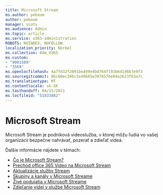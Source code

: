 ```yaml
---
title: Microsoft Stream
ms.author: pebaum
author: pebaum
manager: scotv
ms.audience: Admin
ms.topic: article
ms.service: o365-administration
ROBOTS: NOINDEX, NOFOLLOW
localization_priority: Normal
ms.collection: Adm_O365
ms.custom:
- "9001509"
- "3569"
ms.openlocfilehash: 4a7fd32f2891be499e4bd764f193b6d1d6b7e9f3
ms.sourcegitcommit: 8bc60ec34bc1e40685e3976576e04a2623f63a7c
ms.translationtype: MT
ms.contentlocale: sk-SK
ms.lasthandoff: 04/15/2021
ms.locfileid: "51833882"
---
```

# <a name="microsoft-stream"></a>Microsoft Stream

Microsoft Stream je podniková videoslužba, v ktorej môžu ľudia vo vašej organizácii bezpečne nahrávať, pozerať a zdieľať videá. 

Ďalšie informácie nájdete v témach:

- [Čo je Microsoft Stream?](https://docs.microsoft.com/stream/overview)
- [Prechod office 365 Video na Microsoft Stream](https://docs.microsoft.com/stream/migrate-from-office-365)
- [Aktualizácie služby Stream](https://techcommunity.microsoft.com/t5/microsoft-stream-service-updates/bd-p/StreamAnnouncements)
- [Skupiny a kanály v Microsoft Streame](https://docs.microsoft.com/stream/groups-channels-organization)
- [Živé podujatia v Microsoft Streame](https://docs.microsoft.com/stream/live-event-overview)
- [Zdieľanie videí v službe Microsoft Stream](https://docs.microsoft.com/stream/portal-share-video)
